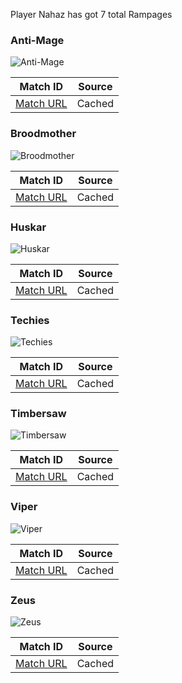 Player Nahaz has got 7 total Rampages

### Anti-Mage
![Anti-Mage](https://cdn.cloudflare.steamstatic.com/apps/dota2/images/dota_react/heroes/antimage.png)

| Match ID | Source |
|----------|--------|
| [Match URL](https://www.opendota.com/matches/5150851292) | Cached |

### Broodmother
![Broodmother](https://cdn.cloudflare.steamstatic.com/apps/dota2/images/dota_react/heroes/broodmother.png)

| Match ID | Source |
|----------|--------|
| [Match URL](https://www.opendota.com/matches/4033534317) | Cached |

### Huskar
![Huskar](https://cdn.cloudflare.steamstatic.com/apps/dota2/images/dota_react/heroes/huskar.png)

| Match ID | Source |
|----------|--------|
| [Match URL](https://www.opendota.com/matches/5207599129) | Cached |

### Techies
![Techies](https://cdn.cloudflare.steamstatic.com/apps/dota2/images/dota_react/heroes/techies.png)

| Match ID | Source |
|----------|--------|
| [Match URL](https://www.opendota.com/matches/7033836142) | Cached |

### Timbersaw
![Timbersaw](https://cdn.cloudflare.steamstatic.com/apps/dota2/images/dota_react/heroes/shredder.png)

| Match ID | Source |
|----------|--------|
| [Match URL](https://www.opendota.com/matches/6696217177) | Cached |

### Viper
![Viper](https://cdn.cloudflare.steamstatic.com/apps/dota2/images/dota_react/heroes/viper.png)

| Match ID | Source |
|----------|--------|
| [Match URL](https://www.opendota.com/matches/5410339630) | Cached |

### Zeus
![Zeus](https://cdn.cloudflare.steamstatic.com/apps/dota2/images/dota_react/heroes/zuus.png)

| Match ID | Source |
|----------|--------|
| [Match URL](https://www.opendota.com/matches/4273659076) | Cached |

